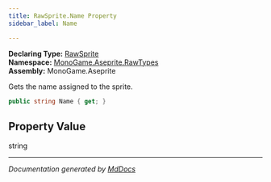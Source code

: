 ```yaml
---
title: RawSprite.Name Property
sidebar_label: Name

---
```


**Declaring Type:** [RawSprite](../)  
**Namespace:** [MonoGame.Aseprite.RawTypes](../../)  
**Assembly:** MonoGame.Aseprite

Gets the name assigned to the sprite.

```csharp
public string Name { get; }
```

## Property Value

string

___

*Documentation generated by [MdDocs](https://github.com/ap0llo/mddocs)*

